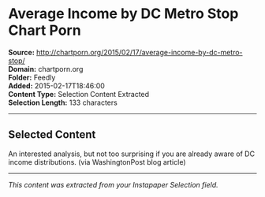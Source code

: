 # Average Income by DC Metro Stop Chart Porn

**Source:** http://chartporn.org/2015/02/17/average-income-by-dc-metro-stop/  
**Domain:** chartporn.org  
**Folder:** Feedly  
**Added:** 2015-02-17T18:46:00  
**Content Type:** Selection Content Extracted  
**Selection Length:** 133 characters  


---

## Selected Content

An interested analysis, but not too surprising if you are already aware of DC income distributions. (via WashingtonPost blog article)

---

*This content was extracted from your Instapaper Selection field.*